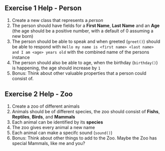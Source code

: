 ## Exercise 1 Help - Person

1. Create a new class that represents a *person* 
2. The person should have fields for a **First Name**, **Last Name** and an **Age** (the age should be a positive number, with a default of 0 assuming a new born)
3. The person should be able to speak and when greeted (`greet()`) should be able to respond with `Hello my name is <first name> <last name> and I am <age> years old` with the combined name of the persons instance
4. The person should also be able to age, when the birthday (`birthday()`) is happening, the age should increase by `1`
5. Bonus: Think about other valuable properties that a person could consist of. 

## Exercise 2 Help - Zoo

1. Create a zoo of different animals
1. Animals should be of different species, the zoo should consist of **Fishs**, **Reptiles**,  **Birds**, and **Mammals**
1. Each animal can be identified by its **species**
1. The zoo gives every animal a new name
1. Each animal can make a specifc sound (`sound()`)
1. Bonus: Think about other things to add to the Zoo. Maybe the Zoo has special Mammals, like me and you?